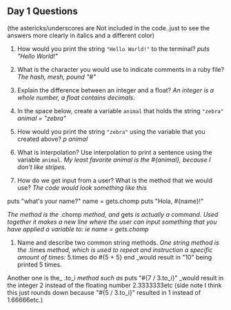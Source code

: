 ## Day 1 Questions
(the astericks/underscores are Not included in the code..just to see the answers more clearly in italics and a different color)

1. How would you print the string `"Hello World!"` to the terminal?
*puts "Hello World!"*

1. What is the character you would use to indicate comments in a ruby file?
*The hash, mesh, pound "#"*

1. Explain the difference between an integer and a float?
*An integer is a whole number, a float contains decimals.*

1. In the space below, create a variable `animal` that holds the string `"zebra"`
*animal = "zebra"*

1. How would you print the string `"zebra"` using the variable that you created above?
*p animal*

1. What is interpolation? Use interpolation to print a sentence using the variable `animal`.
*My least favorite animal is the #{animal}, because I don't like stripes.*

1. How do we get input from a user? What is the method that we would use?
_The code would look something like this_

puts "what's your name?"
name = gets.chomp
puts "Hola, #{name}!"

_The method is the_ .chomp _method, and_ gets _is actually a command. Used together it makes a new line where the user can input something that you have applied a variable to: ie name = gets.chomp_


1. Name and describe two common string methods.
_One string method is the_ .times _method, which is used to repeat and instruction a specific amount of times:_
5.times do
  #{5 + 5}
end
_would result in "10" being printed 5 times.

Another one is the_ .to_i _method such as_
puts "#{7 / 3.to_i}"
_would result in the integer 2 instead of the floating number 2.3333333etc (side note I think this just rounds down because "#{5 / 3.to_i}" resulted in 1 instead of 1.66666etc.)
